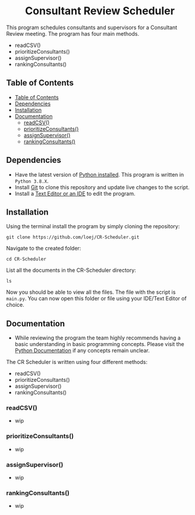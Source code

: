 <h1 align="center">Consultant Review Scheduler </h1>

This program schedules consultants and supervisors for a Consultant Review meeting. The program has four main methods.
* readCSV()
* prioritizeConsultants()
* assignSupervisor()
* rankingConsultants()

## Table of Contents

- [Table of Contents](#table-of-contents)
- [Dependencies](#dependencies)
- [Installation](#installation)
- [Documentation](#documentation)
  - [readCSV()](#readcsv)
  - [prioritizeConsultants()](#prioritizeconsultants)
  - [assignSupervisor()](#assignsupervisor)
  - [rankingConsultants()](#rankingconsultants)

## Dependencies

* Have the latest version of [Python installed](https://www.python.org/downloads/). This program is written in ```Python 3.8.X```. 
* Install [Git](https://git-scm.com/) to clone this repository and update live changes to the script.
* Install a [Text Editor or an IDE](https://www.fullstackpython.com/text-editors-ides.html) to edit the program. 

## Installation 
Using the terminal install the program by simply cloning the repository:
  ```
  git clone https://github.com/loej/CR-Scheduler.git
  ```
Navigate to the created folder:
  ```
  cd CR-Scheduler
  ```
List all the documents in the CR-Scheduler directory:
  ```
  ls
  ```
Now you should be able to view all the files. The file with the script is `main.py`. You can now open this folder or file using your IDE/Text Editor of choice. 

## Documentation 
* While reviewing the program the team highly recommends having a basic understanding in basic programming concepts. Please visit the [Python Documentation](https://docs.python.org/3/) if any concepts remain unclear. 
  
The CR Scheduler is written using four different methods:

* readCSV()
* prioritizeConsultants()
* assignSupervisor()
* rankingConsultants()

### readCSV()
  - wip 

### prioritizeConsultants()
  - wip 
  
### assignSupervisor()
  - wip 
  
### rankingConsultants()
  - wip 